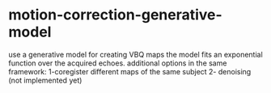 # motion-correction-generative-model
use a generative model for creating VBQ maps 
the model fits an exponential function over the acquired echoes. 
additional options in the same framework:
  1-coregister different maps of the same subject
  2- denoising (not implemented yet)
  
